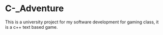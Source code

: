 # C-_Adventure
This is a university project for my software development for gaming class, it is a c++ text based game.
